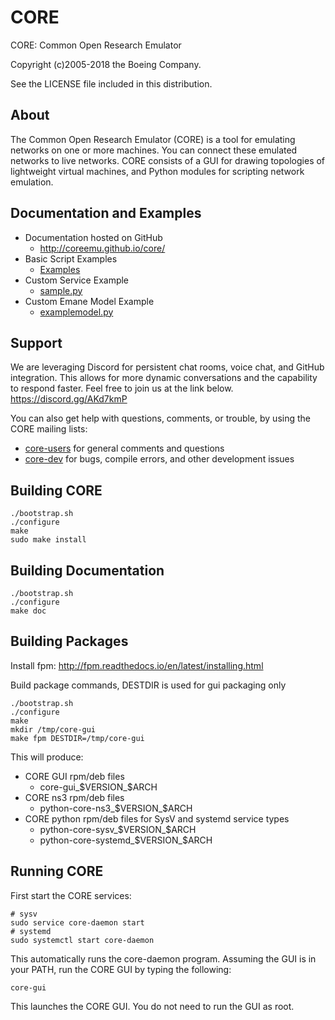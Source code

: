 # CORE

CORE: Common Open Research Emulator

Copyright (c)2005-2018 the Boeing Company.

See the LICENSE file included in this distribution.

## About

The Common Open Research Emulator (CORE) is a tool for emulating
networks on one or more machines. You can connect these emulated
networks to live networks. CORE consists of a GUI for drawing
topologies of lightweight virtual machines, and Python modules for
scripting network emulation.

## Documentation and Examples

* Documentation hosted on GitHub
  * http://coreemu.github.io/core/
* Basic Script Examples
  * [Examples](daemon/examples/api)
* Custom Service Example
  * [sample.py](daemon/examples/myservices/sample.py)
* Custom Emane Model Example
  * [examplemodel.py](daemon/examples/myemane/examplemodel.py)

## Support

We are leveraging Discord for persistent chat rooms, voice chat, and
GitHub integration. This allows for more dynamic conversations and the
capability to respond faster. Feel free to join us at the link below.
https://discord.gg/AKd7kmP

You can also get help with questions, comments, or trouble, by using
the CORE mailing lists:

* [core-users](https://pf.itd.nrl.navy.mil/mailman/listinfo/core-users) for general comments and questions
* [core-dev](https://pf.itd.nrl.navy.mil/mailman/listinfo/core-dev) for bugs, compile errors, and other development issues

## Building CORE

```shell
./bootstrap.sh
./configure
make
sudo make install
```

Building Documentation
----------------------

```shell
./bootstrap.sh
./configure
make doc
```

Building Packages
-----------------

Install fpm: http://fpm.readthedocs.io/en/latest/installing.html

Build package commands, DESTDIR is used for gui packaging only

```shell
./bootstrap.sh
./configure
make
mkdir /tmp/core-gui
make fpm DESTDIR=/tmp/core-gui
```

This will produce:

* CORE GUI rpm/deb files
  * core-gui_$VERSION_$ARCH
* CORE ns3 rpm/deb files
  * python-core-ns3_$VERSION_$ARCH
* CORE python rpm/deb files for SysV and systemd service types
  * python-core-sysv_$VERSION_$ARCH
  * python-core-systemd_$VERSION_$ARCH

Running CORE
------------

First start the CORE services:

```shell
# sysv
sudo service core-daemon start
# systemd
sudo systemctl start core-daemon
```

This automatically runs the core-daemon program.
Assuming the GUI is in your PATH, run the CORE GUI by typing the following:

```shell
core-gui
```

This launches the CORE GUI. You do not need to run the GUI as root.
